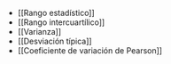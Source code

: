 
- [[Rango estadístico]]
- [[Rango intercuartílico]]
- [[Varianza]]
- [[Desviación típica]]
- [[Coeficiente de variación de Pearson]]